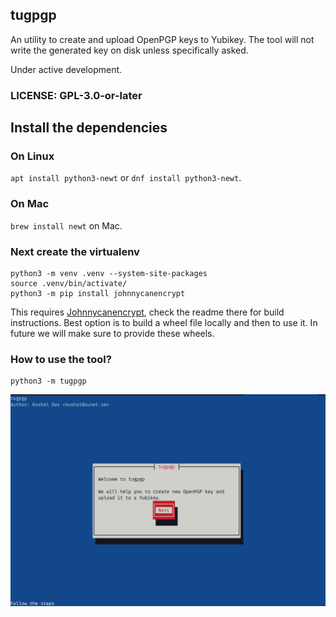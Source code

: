 ## tugpgp

An utility to create and upload OpenPGP keys to Yubikey. The tool will not write the generated key on disk unless specifically asked.

Under active development.


### LICENSE: GPL-3.0-or-later

## Install the dependencies

### On Linux

`apt install python3-newt` or `dnf install python3-newt`.

### On Mac

`brew install newt` on Mac.


### Next create the virtualenv

```
python3 -m venv .venv --system-site-packages
source .venv/bin/activate/
python3 -m pip install johnnycanencrypt
```

This requires
[Johnnycanencrypt](https://github.com/kushaldas/johnnycanencrypt/), check the
readme there for build instructions. Best option is to build a wheel file
locally and then to use it. In future we will make sure to provide these
wheels.

### How to use the tool?


```
python3 -m tugpgp
```

![](./images/tugpgp_01.png)


